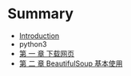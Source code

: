 # Summary

* [Introduction](README.md)
* python3
* [第 一 章 下载网页](第-一-章-下载网页.md)
* [第 二 章 BeautifulSoup 基本使用](第-二-章-beautifulsoup-基本使用.md)

